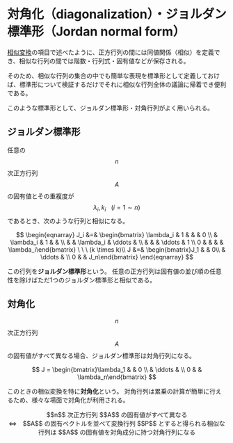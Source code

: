 # 対角化（diagonalization）・ジョルダン標準形（Jordan normal form）

[相似変換](similarity_transformation.md)の項目で述べたように、正方行列の間には同値関係（相似）を定義でき、相似な行列の間では階数・行列式・固有値などが保存される。

そのため、相似な行列の集合の中でも簡単な表現を標準形として定義しておけば、標準形について検証するだけでそれに相似な行列全体の議論に帰着でき便利である。

このような標準形として、ジョルダン標準形・対角行列がよく用いられる。

## ジョルダン標準形

任意の $$n$$ 次正方行列 $$A$$ の固有値とその重複度が $$\lambda_i, k_i \ \ \ (i=1 \sim n)$$ であるとき、次のような行列と相似になる。

$$
\begin{eqnarray}
J_i &=& \begin{bmatrix} \lambda_i & 1 & & & 0 \\ & \lambda_i & 1 & & \\ & & \lambda_i & \ddots & \\ & & & \ddots & 1 \\ 0 & & & & \lambda_i\end{bmatrix} \ \ \ (k \times k)\\
J &=& \begin{bmatrix}J_1 & & 0\\ & \ddots & \\ 0 & & J_n\end{bmatrix}
\end{eqnarray}
$$

この行列を**ジョルダン標準形**という。
任意の正方行列は固有値の並び順の任意性を除けばただ1つのジョルダン標準形と相似である。

## 対角化

$$n$$ 次正方行列 $$A$$ の固有値がすべて異なる場合、ジョルダン標準形は対角行列になる。

$$
J = \begin{bmatrix}\lambda_1 & & 0 \\ & \ddots & \\ 0 & & \lambda_n\end{bmatrix}
$$

このときの相似変換を特に**対角化**という。
対角行列は累乗の計算が簡単に行えるため、様々な場面で対角化が利用される。

<center>
$$n$$ 次正方行列 $$A$$ の固有値がすべて異なる<br />⇔　$$A$$ の固有ベクトルを並べて変換行列 $$P$$ とすると得られる相似な行列は $$A$$ の固有値を対角成分に持つ対角行列になる
</center><br />
